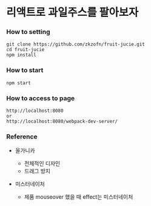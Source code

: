# 리액트로 과일주스를 팔아보자

### How to setting
```npm
git clone https://github.com/zkzofn/fruit-jucie.git
cd fruit-jucie
npm install
```

### How to start
```npm
npm start
```

### How to access to page
```npm
http://localhost:8080
or
http://localhost:8080/webpack-dev-server/
```

### Reference
* 올가니카
  * 전체적인 디자인
  * 드래그 방지

* 미스터네이처
  * 제품 mouseover 했을 때 effect는 미스터네이처



